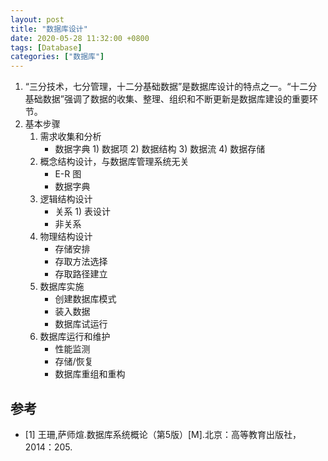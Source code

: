 ```yaml
---
layout: post
title: "数据库设计"
date: 2020-05-28 11:32:00 +0800
tags: [Database]
categories: ["数据库"]
---
```


1. “三分技术，七分管理，十二分基础数据”是数据库设计的特点之一。“十二分基础数据”强调了数据的收集、整理、组织和不断更新是数据库建设的重要环节。
1. 基本步骤
   1. 需求收集和分析
      - 数据字典 1) 数据项 2) 数据结构 3) 数据流 4) 数据存储
   1. 概念结构设计，与数据库管理系统无关
      - E-R 图
      - 数据字典
   1. 逻辑结构设计
      - 关系 1) 表设计
      - 非关系
   1. 物理结构设计
      - 存储安排
      - 存取方法选择
      - 存取路径建立
   1. 数据库实施
      - 创建数据库模式
      - 装入数据
      - 数据库试运行
   1. 数据库运行和维护
      - 性能监测
      - 存储/恢复
      - 数据库重组和重构

## 参考

- [1] 王珊,萨师煊.数据库系统概论（第5版）[M].北京：高等教育出版社，2014：205.
